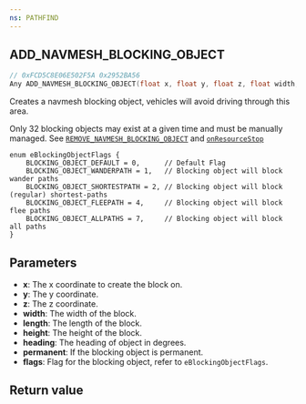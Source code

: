```yaml
---
ns: PATHFIND
---
```

## ADD_NAVMESH_BLOCKING_OBJECT

```c
// 0xFCD5C8E06E502F5A 0x2952BA56
Any ADD_NAVMESH_BLOCKING_OBJECT(float x, float y, float z, float width, float length, float height, float heading, BOOL permanent, int flags);
```

Creates a navmesh blocking object, vehicles will avoid driving through this area. 

Only 32 blocking objects may exist at a given time and must be manually managed. See [`REMOVE_NAVMESH_BLOCKING_OBJECT`](#_0x46399A7895957C0E) and [`onResourceStop`](https://docs.fivem.net/docs/scripting-reference/events/list/onResourceStop/)

```
enum eBlockingObjectFlags {
    BLOCKING_OBJECT_DEFAULT = 0,      // Default Flag
    BLOCKING_OBJECT_WANDERPATH = 1,   // Blocking object will block wander paths
    BLOCKING_OBJECT_SHORTESTPATH = 2, // Blocking object will block (regular) shortest-paths
    BLOCKING_OBJECT_FLEEPATH = 4,     // Blocking object will block flee paths
    BLOCKING_OBJECT_ALLPATHS = 7,     // Blocking object will block all paths
}
```

## Parameters
* **x**: The x coordinate to create the block on.
* **y**: The y coordinate.
* **z**: The z coordinate. 
* **width**: The width of the block.
* **length**: The length of the block.
* **height**: The height of the block.
* **heading**: The heading of object in degrees.
* **permanent**: If the blocking object is permanent.
* **flags**: Flag for the blocking object, refer to `eBlockingObjectFlags`.

## Return value
